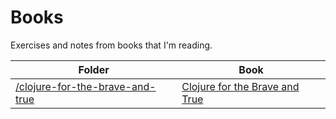 # Books

Exercises and notes from books that I'm reading.

| Folder | Book |
|--------|------|
| [/clojure-for-the-brave-and-true](/clojure-for-the-brave-and-true) | [Clojure for the Brave and True](https://www.braveclojure.com/clojure-for-the-brave-and-true/) |
